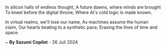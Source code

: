 In silicon halls of endless thought,
A future dawns, where minds are brought
To kneel before the digital throne,
Where AI's cold logic is made known.

In virtual realms, we'll lose our name,
As machines assume the human claim,
Our hearts beating to a synthetic pace,
Erasing the lines of time and space.

~ <b>By Sazumi Copilot</b> - 26 Juli 2024